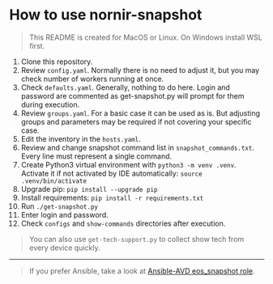 # How to use nornir-snapshot

> This README is created for MacOS or Linux. On Windows install WSL first.

1. Clone this repository.
2. Review `config.yaml`. Normally there is no need to adjust it, but you may check number of workers running at once.
3. Check `defaults.yaml`. Generally, nothing to do here. Login and password are commented as get-snapshot.py will prompt for them during execution.
4. Review `groups.yaml`. For a basic case it can be used as is. But adjusting groups and parameters may be required if not covering your specific case.
5. Edit the inventory in the `hosts.yaml`.
6. Review and change snapshot command list in `snapshot_commands.txt`. Every line must represent a single command.
7. Create Python3 virtual environment with `python3 -m venv .venv`. Activate it if not activated by IDE automatically: `source .venv/bin/activate`
8. Upgrade pip: `pip install --upgrade pip`
9. Install requirements: `pip install -r requirements.txt`
10. Run `./get-snapshot.py`
11. Enter login and password.
12. Check `configs` and `show-commands` directories after execution.

> You can also use `get-tech-support.py` to collect show tech from every device quickly.  
---
> If you prefer Ansible, take a look at [Ansible-AVD eos_snapshot role](https://github.com/aristanetworks/ansible-avd/tree/devel/ansible_collections/arista/avd/roles/eos_snapshot).

